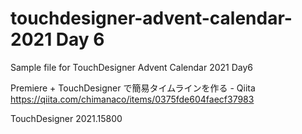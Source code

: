 # touchdesigner-advent-calendar-2021 Day 6

Sample file for TouchDesigner Advent Calendar 2021 Day6

Premiere + TouchDesigner で簡易タイムラインを作る - Qiita
https://qiita.com/chimanaco/items/0375fde604faecf37983


TouchDesigner 2021.15800